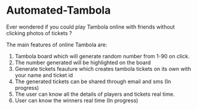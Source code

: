 # Automated-Tambola

Ever wondered if you could play Tambola online with friends without clicking photos of tickets ?

The main features of online Tambola are:

1. Tambola board which will generate random number from 1-90 on click.
2. The number generated will be highlighted on the board
3. Generate tickets feauture which creates tambola tickets on its own with your name and ticket id
4. The generated tickets can be shared through email and sms (In progress)
5. The user can know all the details of players and tickets real time.
6. User can know the winners real time (In progress)
